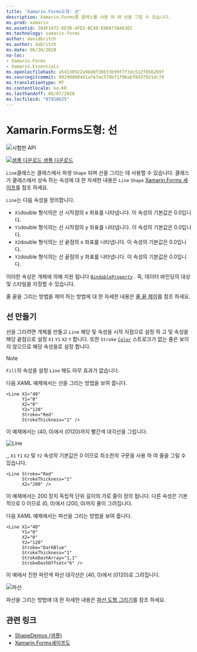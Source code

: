 ```yaml
---
title: 'Xamarin.Forms도형: 선'
description: Xamarin.Forms줄 클래스를 사용 하 여 선을 그릴 수 있습니다.
ms.prod: xamarin
ms.assetid: 384F1A72-6D3B-4FD3-BC40-E00A73A463EC
ms.technology: xamarin-forms
author: davidbritch
ms.author: dabritch
ms.date: 06/20/2020
no-loc:
- Xamarin.Forms
- Xamarin.Essentials
ms.openlocfilehash: a5d130922a9bd8f30b33b99f7f3dc512f056269f
ms.sourcegitcommit: 08290d004d1a7e7ac579bf1f96abf8437921dc70
ms.translationtype: MT
ms.contentlocale: ko-KR
ms.lasthandoff: 08/07/2020
ms.locfileid: "87918625"
---
```

# <a name="no-locxamarinforms-shapes-line"></a>Xamarin.Forms도형: 선

![시험판 API](~/media/shared/preview.png)

[![샘플 다운로드](~/media/shared/download.png) 샘플 다운로드](https://docs.microsoft.com/samples/xamarin/xamarin-forms-samples/userinterface-shapesdemos/)

`Line`클래스는 클래스에서 파생 `Shape` 되며 선을 그리는 데 사용할 수 있습니다. 클래스가 클래스에서 상속 하는 속성에 대 한 자세한 내용은 `Line` `Shape` [ Xamarin.Forms 셰이프](index.md)를 참조 하세요.

`Line`는 다음 속성을 정의합니다.

- `X1`double 형식의은 선 시작점의 x 좌표를 나타냅니다. 이 속성의 기본값은 0.0입니다.
- `Y1`double 형식의는 선 시작점의 y 좌표를 나타냅니다. 이 속성의 기본값은 0.0입니다.
- `X2`double 형식의는 선 끝점의 x 좌표를 나타냅니다. 이 속성의 기본값은 0.0입니다.
- `Y2`double 형식의는 선 끝점의 y 좌표를 나타냅니다. 이 속성의 기본값은 0.0입니다.

이러한 속성은 개체에 의해 지원 됩니다 [`BindableProperty`](xref:Xamarin.Forms.BindableProperty) . 즉, 데이터 바인딩의 대상 및 스타일을 지정할 수 있습니다.

줄 끝을 그리는 방법을 제어 하는 방법에 대 한 자세한 내용은 [줄 끝 제어](index.md#control-line-ends)를 참조 하세요.

## <a name="create-a-line"></a>선 만들기

선을 그리려면 개체를 만들고 `Line` 해당 및 속성을 시작 지점으로 설정 하 고 및 속성을 해당 끝점으로 설정 `X1` `Y1` `X2` `Y` 합니다. 또한 `Stroke` [`Color`](xref:Xamarin.Forms.Color) 스트로크가 없는 줄은 보이지 않으므로 해당 속성을로 설정 합니다.

> [!NOTE]
> `Fill`의 속성을 설정 `Line` 해도 아무 효과가 없습니다.

다음 XAML 예제에서는 선을 그리는 방법을 보여 줍니다.

```xaml
<Line X1="40"
      Y1="0"
      X2="0"
      Y2="120"
      Stroke="Red"
      StrokeThickness="1" />
```

이 예제에서는 (40, 0)에서 (0120)까지 빨간색 대각선을 그립니다.

![Line](line-images/line.png "줄")

,, `X1` `Y1` `X2` 및 `Y2` 속성의 기본값은 0 이므로 최소한의 구문을 사용 하 여 줄을 그릴 수 있습니다.

```xaml
<Line Stroke="Red"
      StrokeThickness="1"
      X2="200" />
```

이 예제에서는 200 장치 독립적 단위 길이의 가로 줄이 정의 됩니다. 다른 속성은 기본적으로 0 이므로 (0, 0)에서 (200, 0)까지 줄이 그려집니다.

다음 XAML 예제에서는 파선을 그리는 방법을 보여 줍니다.

```xaml
<Line X1="40"
      Y1="0"
      X2="0"
      Y2="120"
      Stroke="DarkBlue"
      StrokeThickness="1"
      StrokeDashArray="1,1"
      StrokeDashOffset="6" />
```

이 예에서 진한 파란색 파선 대각선은 (40, 0)에서 (0120)로 그려집니다.

![파선](line-images/dashed-line.png "파선")

파선을 그리는 방법에 대 한 자세한 내용은 [파선 도형 그리기](index.md#draw-dashed-shapes)를 참조 하세요.

## <a name="related-links"></a>관련 링크

- [ShapeDemos (샘플)](https://docs.microsoft.com/samples/xamarin/xamarin-forms-samples/userinterface-shapesdemos/)
- [Xamarin.Forms셰이프도](index.md)
